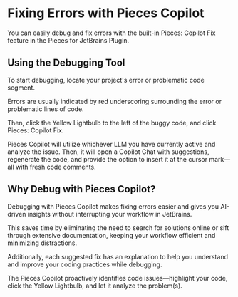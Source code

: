 # Fixing Errors with Pieces Copilot

You can easily debug and fix errors with the built-in Pieces: Copilot Fix feature in the Pieces for JetBrains Plugin.

## Using the Debugging Tool

To start debugging, locate your project's error or problematic code segment.

Errors are usually indicated by red underscoring surrounding the error or problematic lines of code.

Then, click the Yellow Lightbulb to the left of the buggy code, and click Pieces: Copilot Fix.



Pieces Copilot will utilize whichever LLM you have currently active and analyze the issue. Then, it will open a Copilot Chat with suggestions, regenerate the code, and provide the option to insert it at the cursor mark—all with fresh code comments.

## Why Debug with Pieces Copilot?

Debugging with Pieces Copilot makes fixing errors easier and gives you AI-driven insights without interrupting your workflow in JetBrains.

This saves time by eliminating the need to search for solutions online or sift through extensive documentation, keeping your workflow efficient and minimizing distractions.

Additionally, each suggested fix has an explanation to help you understand and improve your coding practices while debugging.

The Pieces Copilot proactively identifies code issues—highlight your code, click the Yellow Lightbulb, and let it analyze the problem(s).